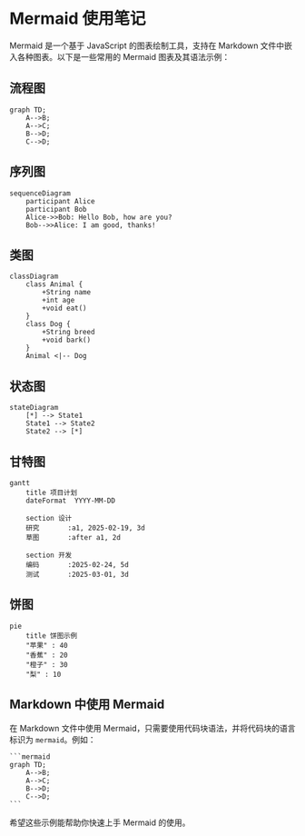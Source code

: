 # Mermaid 使用笔记

Mermaid 是一个基于 JavaScript 的图表绘制工具，支持在 Markdown 文件中嵌入各种图表。以下是一些常用的 Mermaid 图表及其语法示例：

## 流程图

```mermaid
graph TD;
    A-->B;
    A-->C;
    B-->D;
    C-->D;
```

## 序列图

```mermaid
sequenceDiagram
    participant Alice
    participant Bob
    Alice->>Bob: Hello Bob, how are you?
    Bob-->>Alice: I am good, thanks!
```

## 类图

```mermaid
classDiagram
    class Animal {
        +String name
        +int age
        +void eat()
    }
    class Dog {
        +String breed
        +void bark()
    }
    Animal <|-- Dog
```

## 状态图

```mermaid
stateDiagram
    [*] --> State1
    State1 --> State2
    State2 --> [*]
```

## 甘特图

```mermaid
gantt
    title 项目计划
    dateFormat  YYYY-MM-DD

    section 设计
    研究       :a1, 2025-02-19, 3d
    草图       :after a1, 2d

    section 开发
    编码       :2025-02-24, 5d
    测试       :2025-03-01, 3d
```

## 饼图

```mermaid
pie
    title 饼图示例
    "苹果" : 40
    "香蕉" : 20
    "橙子" : 30
    "梨" : 10
```

## Markdown 中使用 Mermaid

在 Markdown 文件中使用 Mermaid，只需要使用代码块语法，并将代码块的语言标识为 `mermaid`。例如：

    ```mermaid
    graph TD;
        A-->B;
        A-->C;
        B-->D;
        C-->D;
    ```

希望这些示例能帮助你快速上手 Mermaid 的使用。